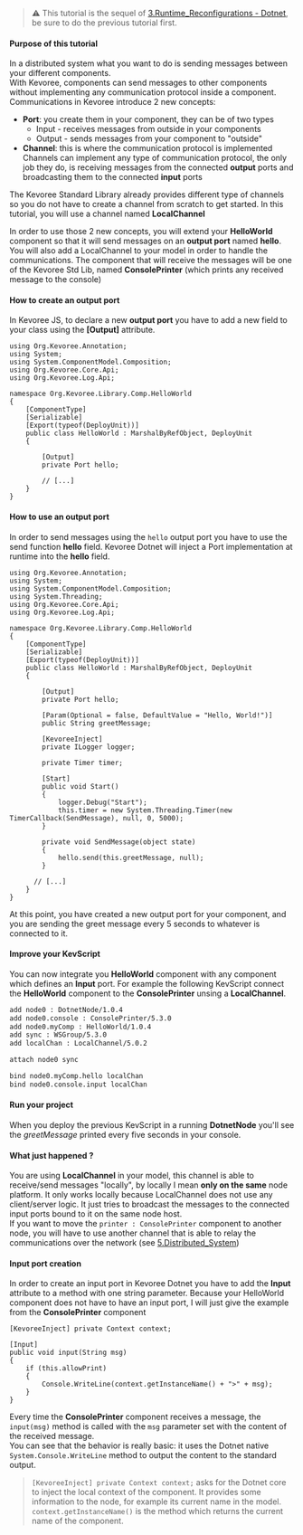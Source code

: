 > :warning: This tutorial is the sequel of [3.Runtime_Reconfigurations - Dotnet](https://github.com/HEADS-project/training/tree/master/2.Kevoree_Basics/3.Runtime_Reconfigurations/dotnet), be sure to do the previous tutorial first.  

#### Purpose of this tutorial
In a distributed system what you want to do is sending messages between your different components.  
With Kevoree, components can send messages to other components without implementing any communication protocol inside a component.  
Communications in Kevoree introduce 2 new concepts:
  - **Port**: you create them in your component, they can be of two types
    - Input - receives messages from outside in your components
    - Output - sends messages from your component to "outside"
  - **Channel**: this is where the communication protocol is implemented  
    Channels can implement any type of communication protocol, the only job they do, is receiving messages from the connected **output** ports and broadcasting them to the connected **input** ports

The Kevoree Standard Library already provides different type of channels so you do not have to create a channel from scratch to get started.
In this tutorial, you will use a channel named **LocalChannel**  

In order to use those 2 new concepts, you will extend your **HelloWorld** component so that it will send messages on an **output port** named **hello**.
You will also add a LocalChannel to your model in order to handle the communications.
The component that will receive the messages will be one of the Kevoree Std Lib, named **ConsolePrinter** (which prints any received message to the console)

#### How to create an output port
In Kevoree JS, to declare a new **output port** you have to add a new field to your class using the **[Output]** attribute.

```dotnet
using Org.Kevoree.Annotation;
using System;
using System.ComponentModel.Composition;
using Org.Kevoree.Core.Api;
using Org.Kevoree.Log.Api;

namespace Org.Kevoree.Library.Comp.HelloWorld
{
    [ComponentType]
    [Serializable]
    [Export(typeof(DeployUnit))]
    public class HelloWorld : MarshalByRefObject, DeployUnit
    {

        [Output]
        private Port hello;

        // [...]
    }
}
```

#### How to use an output port
In order to send messages using the `hello` output port you have to use the send function **hello** field. Kevoree Dotnet will inject a Port implementation at runtime into the **hello** field.

```dotnet
using Org.Kevoree.Annotation;
using System;
using System.ComponentModel.Composition;
using System.Threading;
using Org.Kevoree.Core.Api;
using Org.Kevoree.Log.Api;

namespace Org.Kevoree.Library.Comp.HelloWorld
{
    [ComponentType]
    [Serializable]
    [Export(typeof(DeployUnit))]
    public class HelloWorld : MarshalByRefObject, DeployUnit
    {

        [Output]
        private Port hello;

        [Param(Optional = false, DefaultValue = "Hello, World!")]
        public String greetMessage;

        [KevoreeInject]
        private ILogger logger;

        private Timer timer;

        [Start]
        public void Start()
        {
            logger.Debug("Start");
            this.timer = new System.Threading.Timer(new TimerCallback(SendMessage), null, 0, 5000);
        }

        private void SendMessage(object state)
        {
            hello.send(this.greetMessage, null);
        }

      // [...]
    }
}

```

At this point, you have created a new output port for your component,
and you are sending the greet message every 5 seconds to whatever is connected to it.

#### Improve your KevScript
You can now integrate you **HelloWorld** component with any component which defines an **Input** port.
For example the following KevScript connect the **HelloWorld** component to the **ConsolePrinter** unsing a **LocalChannel**.

```txt
add node0 : DotnetNode/1.0.4
add node0.console : ConsolePrinter/5.3.0
add node0.myComp : HelloWorld/1.0.4
add sync : WSGroup/5.3.0
add localChan : LocalChannel/5.0.2

attach node0 sync

bind node0.myComp.hello localChan
bind node0.console.input localChan
```

#### Run your project
When you deploy the previous KevScript in a running **DotnetNode** you'll see the *greetMessage* printed every five seconds in your console.

#### What just happened ?
You are using **LocalChannel** in your model, this channel is able to receive/send messages "locally", by locally I mean **only on the same** node platform.
It only works locally because LocalChannel does not use any client/server logic. It just tries to broadcast the messages to the connected input ports bound to it on the same node host.  
If you want to move the `printer : ConsolePrinter` component to another node, you will have to use another channel that is able to relay the communications over the network (see [5.Distributed_System](https://github.com/HEADS-project/training/tree/master/2.Kevoree_Basics/5.Distributed_System))  

#### Input port creation
In order to create an input port in Kevoree Dotnet you have to add the **Input** attribute to a method with one string parameter.
Because your HelloWorld component does not have to have an input port, I will just give the example from the **ConsolePrinter** component

```dotnet
[KevoreeInject] private Context context;

[Input]
public void input(String msg)
{
    if (this.allowPrint)
    {
        Console.WriteLine(context.getInstanceName() + ">" + msg);
    }
}
```

Every time the **ConsolePrinter** component receives a message, the `input(msg)` method is called with the `msg` parameter set with the content of the received message.  
You can see that the behavior is really basic: it uses the Dotnet native `System.Console.WriteLine` method to output the content to the standard output.

> `[KevoreeInject] private Context context;` asks for the Dotnet core to inject the local context of the component. It provides some information to the node, for example its current name in the model.
> `context.getInstanceName()` is the method which returns the current name of the component.
